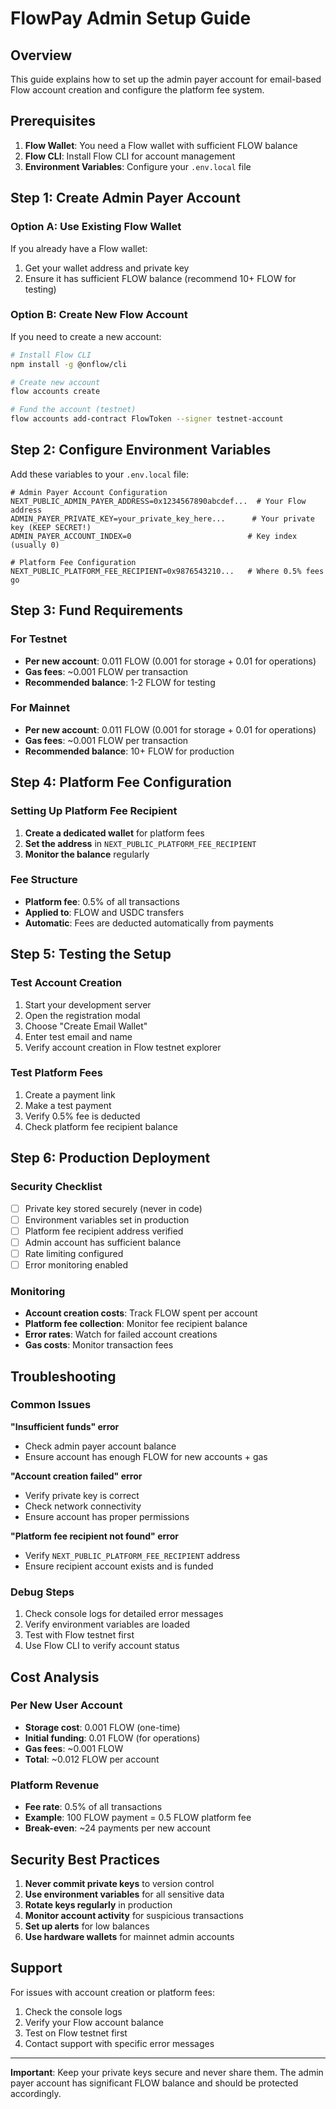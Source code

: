 # FlowPay Admin Setup Guide

## Overview

This guide explains how to set up the admin payer account for email-based Flow account creation and configure the platform fee system.

## Prerequisites

1. **Flow Wallet**: You need a Flow wallet with sufficient FLOW balance
2. **Flow CLI**: Install Flow CLI for account management
3. **Environment Variables**: Configure your `.env.local` file

## Step 1: Create Admin Payer Account

### Option A: Use Existing Flow Wallet
If you already have a Flow wallet:

1. Get your wallet address and private key
2. Ensure it has sufficient FLOW balance (recommend 10+ FLOW for testing)

### Option B: Create New Flow Account
If you need to create a new account:

```bash
# Install Flow CLI
npm install -g @onflow/cli

# Create new account
flow accounts create

# Fund the account (testnet)
flow accounts add-contract FlowToken --signer testnet-account
```

## Step 2: Configure Environment Variables

Add these variables to your `.env.local` file:

```env
# Admin Payer Account Configuration
NEXT_PUBLIC_ADMIN_PAYER_ADDRESS=0x1234567890abcdef...  # Your Flow address
ADMIN_PAYER_PRIVATE_KEY=your_private_key_here...      # Your private key (KEEP SECRET!)
ADMIN_PAYER_ACCOUNT_INDEX=0                          # Key index (usually 0)

# Platform Fee Configuration
NEXT_PUBLIC_PLATFORM_FEE_RECIPIENT=0x9876543210...   # Where 0.5% fees go
```

## Step 3: Fund Requirements

### For Testnet
- **Per new account**: 0.011 FLOW (0.001 for storage + 0.01 for operations)
- **Gas fees**: ~0.001 FLOW per transaction
- **Recommended balance**: 1-2 FLOW for testing

### For Mainnet
- **Per new account**: 0.011 FLOW (0.001 for storage + 0.01 for operations)
- **Gas fees**: ~0.001 FLOW per transaction
- **Recommended balance**: 10+ FLOW for production

## Step 4: Platform Fee Configuration

### Setting Up Platform Fee Recipient

1. **Create a dedicated wallet** for platform fees
2. **Set the address** in `NEXT_PUBLIC_PLATFORM_FEE_RECIPIENT`
3. **Monitor the balance** regularly

### Fee Structure
- **Platform fee**: 0.5% of all transactions
- **Applied to**: FLOW and USDC transfers
- **Automatic**: Fees are deducted automatically from payments

## Step 5: Testing the Setup

### Test Account Creation
1. Start your development server
2. Open the registration modal
3. Choose "Create Email Wallet"
4. Enter test email and name
5. Verify account creation in Flow testnet explorer

### Test Platform Fees
1. Create a payment link
2. Make a test payment
3. Verify 0.5% fee is deducted
4. Check platform fee recipient balance

## Step 6: Production Deployment

### Security Checklist
- [ ] Private key stored securely (never in code)
- [ ] Environment variables set in production
- [ ] Platform fee recipient address verified
- [ ] Admin account has sufficient balance
- [ ] Rate limiting configured
- [ ] Error monitoring enabled

### Monitoring
- **Account creation costs**: Track FLOW spent per account
- **Platform fee collection**: Monitor fee recipient balance
- **Error rates**: Watch for failed account creations
- **Gas costs**: Monitor transaction fees

## Troubleshooting

### Common Issues

**"Insufficient funds" error**
- Check admin payer account balance
- Ensure account has enough FLOW for new accounts + gas

**"Account creation failed" error**
- Verify private key is correct
- Check network connectivity
- Ensure account has proper permissions

**"Platform fee recipient not found" error**
- Verify `NEXT_PUBLIC_PLATFORM_FEE_RECIPIENT` address
- Ensure recipient account exists and is funded

### Debug Steps
1. Check console logs for detailed error messages
2. Verify environment variables are loaded
3. Test with Flow testnet first
4. Use Flow CLI to verify account status

## Cost Analysis

### Per New User Account
- **Storage cost**: 0.001 FLOW (one-time)
- **Initial funding**: 0.01 FLOW (for operations)
- **Gas fees**: ~0.001 FLOW
- **Total**: ~0.012 FLOW per account

### Platform Revenue
- **Fee rate**: 0.5% of all transactions
- **Example**: 100 FLOW payment = 0.5 FLOW platform fee
- **Break-even**: ~24 payments per new account

## Security Best Practices

1. **Never commit private keys** to version control
2. **Use environment variables** for all sensitive data
3. **Rotate keys regularly** in production
4. **Monitor account activity** for suspicious transactions
5. **Set up alerts** for low balances
6. **Use hardware wallets** for mainnet admin accounts

## Support

For issues with account creation or platform fees:
1. Check the console logs
2. Verify your Flow account balance
3. Test on Flow testnet first
4. Contact support with specific error messages

---

**Important**: Keep your private keys secure and never share them. The admin payer account has significant FLOW balance and should be protected accordingly.
